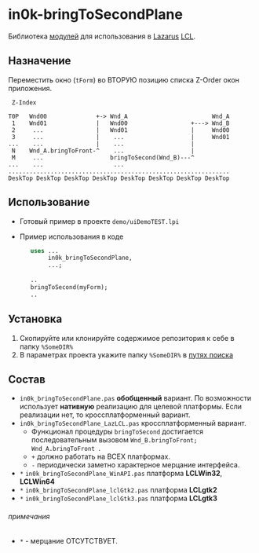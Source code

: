# in0k-bringToSecondPlane
Библиотека [модулей][1] для использования в [Lazarus][2] [LCL][3].

## Назначение
Переместить окно (`tForm`) во ВТОРУЮ позицию списка Z-Order окон приложения. 


     Z-Index                                                       
                                                                   
    T0P   Wnd00              +-> Wnd_A                        Wnd_A
     1    Wnd01              |   Wnd00                  +---> Wnd_B
     2     ...               |   Wnd01                  |     Wnd00
     3     ...               |    ...                   |     Wnd01
    ...    ...               |    ...                   |          
     N    Wnd_A.bringToFront-^    ...                   |          
     M     ...                   bringToSecond(Wnd_B)---^          
    ...    ...                    ...                              
    ...............................................................
    DeskTop DeskTop DeskTop DeskTop DeskTop DeskTop DeskTop DeskTop


## Использование

* Готовый пример в проекте `demo/uiDemoTEST.lpi`

* Пример использования в коде

     ```pascal    
        uses ...
             in0k_bringToSecondPlane,
             ...;
        
        ..
        bringToSecond(myForm);
        ..
     ```    
        

## Установка
1. Скопируйте или клонируйте содержимое репозитория к себе в папку `%SomeDIR%`
2. В параметрах проекта укажите папку `%SomeDIR%` в [путях поиска][s1]


## Состав
* `in0k_bringToSecondPlane.pas` **обобщенный** вариант. По возможности использует
   **нативную** реализацию для целевой платформы. Если реализации нет, то кроссплатформенный вариант.
* `in0k_bringToSecondPlane_LazLCL.pas`  кроссплатформенный вариант.
   * Функционал процедуры `bringToSecond` достигается последовательным вызовом `Wnd_B.bringToFront; Wnd_A.bringToFront `.
   * `+` должно работать на ВСЕХ платформах. 
   * `-` периодически заметно характерное мерцание интерфейса. 
* `*` `in0k_bringToSecondPlane_WinAPI.pas` платформа **LCLWin32**, **LCLWin64** 
* `*` `in0k_bringToSecondPlane_lclGtk2.pas` платформа **LCLgtk2**
* `*` `in0k_bringToSecondPlane_lclGtk3.pas` платформа **LCLgtk3**

###### примечания

 * `*` - мерцание ОТСУТСТВУЕТ.

[1]: http://wiki.lazarus.freepascal.org/Unit
[2]: http://wiki.lazarus.freepascal.org
[3]: http://wiki.lazarus.freepascal.org/LCL
[s1]: http://wiki.lazarus.freepascal.org/IDE_Window:_Project_Options#Other_Unit_Files 
